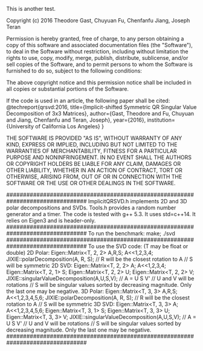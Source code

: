 This is another test.

Copyright (c) 2016 Theodore Gast, Chuyuan Fu, Chenfanfu Jiang, Joseph Teran

Permission is hereby granted, free of charge, to any person obtaining a copy of
this software and associated documentation files (the "Software"), to deal in
the Software without restriction, including without limitation the rights to
use, copy, modify, merge, publish, distribute, sublicense, and/or sell copies
of the Software, and to permit persons to whom the Software is furnished to do
so, subject to the following conditions:

The above copyright notice and this permission notice shall be included in all
copies or substantial portions of the Software.

If the code is used in an article, the following paper shall be cited:
@techreport{qrsvd:2016,
  title={Implicit-shifted Symmetric QR Singular Value Decomposition of 3x3 Matrices},
  author={Gast, Theodore and Fu, Chuyuan and Jiang, Chenfanfu and Teran, Joseph},
  year={2016},
  institution={University of California Los Angeles}
}

THE SOFTWARE IS PROVIDED "AS IS", WITHOUT WARRANTY OF ANY KIND, EXPRESS OR
IMPLIED, INCLUDING BUT NOT LIMITED TO THE WARRANTIES OF MERCHANTABILITY,
FITNESS FOR A PARTICULAR PURPOSE AND NONINFRINGEMENT. IN NO EVENT SHALL THE
AUTHORS OR COPYRIGHT HOLDERS BE LIABLE FOR ANY CLAIM, DAMAGES OR OTHER
LIABILITY, WHETHER IN AN ACTION OF CONTRACT, TORT OR OTHERWISE, ARISING FROM,
OUT OF OR IN CONNECTION WITH THE SOFTWARE OR THE USE OR OTHER DEALINGS IN THE
SOFTWARE.

################################################################################
ImplicitQRSVD.h implements 2D and 3D polar decompositions and SVDs.
Tools.h provides a random number generator and a timer.
The code is tested with g++ 5.3. It uses std=c++14. It relies on Eigen3 and is header-only.
################################################################################
To run the benchmark:
    make;
    ./svd
################################################################################
To use the SVD code: (T may be float or double)
2D Polar:
    Eigen::Matrix<T, 2, 2> A,R,S;
    A<<1,2,3,4;
    JIXIE::polarDecomposition(A, R, S);
    // R will be the closest rotation to A
    // S will be symmetric
2D SVD:
    Eigen::Matrix<T, 2, 2> A;
    A<<1,2,3,4;
    Eigen::Matrix<T, 2, 1> S;
    Eigen::Matrix<T, 2, 2> U;
    Eigen::Matrix<T, 2, 2> V;
    JIXIE::singularValueDecomposition(A,U,S,V);
    // A = U S V'
    // U and V will be rotations
    // S will be singular values sorted by decreasing magnitude. Only the last one may be negative.
3D Polar:
    Eigen::Matrix<T, 3, 3> A,R,S;
    A<<1,2,3,4,5,6;
    JIXIE::polarDecomposition(A, R, S);
    // R will be the closest rotation to A
    // S will be symmetric
3D SVD:
    Eigen::Matrix<T, 3, 3> A;
    A<<1,2,3,4,5,6;
    Eigen::Matrix<T, 3, 1> S;
    Eigen::Matrix<T, 3, 3> U;
    Eigen::Matrix<T, 3, 3> V;
    JIXIE::singularValueDecomposition(A,U,S,V);
    // A = U S V'
    // U and V will be rotations
    // S will be singular values sorted by decreasing magnitude. Only the last one may be negative.
################################################################################
